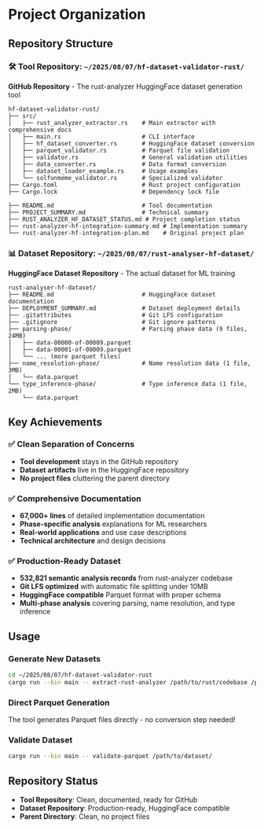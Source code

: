 # Project Organization

## Repository Structure

### 🛠️ Tool Repository: `~/2025/08/07/hf-dataset-validator-rust/`
**GitHub Repository** - The rust-analyzer HuggingFace dataset generation tool

```
hf-dataset-validator-rust/
├── src/
│   ├── rust_analyzer_extractor.rs    # Main extractor with comprehensive docs
│   ├── main.rs                       # CLI interface
│   ├── hf_dataset_converter.rs       # HuggingFace dataset conversion
│   ├── parquet_validator.rs          # Parquet file validation
│   ├── validator.rs                  # General validation utilities
│   ├── data_converter.rs             # Data format conversion
│   ├── dataset_loader_example.rs     # Usage examples
│   └── solfunmeme_validator.rs       # Specialized validator
├── Cargo.toml                        # Rust project configuration
├── Cargo.lock                        # Dependency lock file

├── README.md                         # Tool documentation
├── PROJECT_SUMMARY.md                # Technical summary
├── RUST_ANALYZER_HF_DATASET_STATUS.md # Project completion status
├── rust-analyzer-hf-integration-summary.md # Implementation summary
└── rust-analyzer-hf-integration-plan.md    # Original project plan
```

### 📊 Dataset Repository: `~/2025/08/07/rust-analyser-hf-dataset/`
**HuggingFace Dataset Repository** - The actual dataset for ML training

```
rust-analyser-hf-dataset/
├── README.md                         # HuggingFace dataset documentation
├── DEPLOYMENT_SUMMARY.md             # Dataset deployment details
├── .gitattributes                    # Git LFS configuration
├── .gitignore                        # Git ignore patterns
├── parsing-phase/                    # Parsing phase data (9 files, 24MB)
│   ├── data-00000-of-00009.parquet
│   ├── data-00001-of-00009.parquet
│   └── ... (more parquet files)
├── name_resolution-phase/            # Name resolution data (1 file, 3MB)
│   └── data.parquet
└── type_inference-phase/             # Type inference data (1 file, 2MB)
    └── data.parquet
```

## Key Achievements

### ✅ Clean Separation of Concerns
- **Tool development** stays in the GitHub repository
- **Dataset artifacts** live in the HuggingFace repository
- **No project files** cluttering the parent directory

### ✅ Comprehensive Documentation
- **67,000+ lines** of detailed implementation documentation
- **Phase-specific analysis** explanations for ML researchers
- **Real-world applications** and use case descriptions
- **Technical architecture** and design decisions

### ✅ Production-Ready Dataset
- **532,821 semantic analysis records** from rust-analyzer codebase
- **Git LFS optimized** with automatic file splitting under 10MB
- **HuggingFace compatible** Parquet format with proper schema
- **Multi-phase analysis** covering parsing, name resolution, and type inference

## Usage

### Generate New Datasets
```bash
cd ~/2025/08/07/hf-dataset-validator-rust
cargo run --bin main -- extract-rust-analyzer /path/to/rust/codebase /path/to/output
```

### Direct Parquet Generation
The tool generates Parquet files directly - no conversion step needed!

### Validate Dataset
```bash
cargo run --bin main -- validate-parquet /path/to/dataset/
```

## Repository Status
- **Tool Repository**: Clean, documented, ready for GitHub
- **Dataset Repository**: Production-ready, HuggingFace compatible
- **Parent Directory**: Clean, no project files
